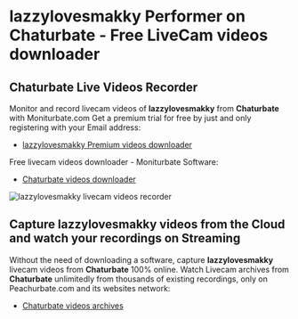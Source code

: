 # lazzylovesmakky Performer on Chaturbate - Free LiveCam videos downloader

## Chaturbate Live Videos Recorder

Monitor and record livecam videos of **lazzylovesmakky** from **Chaturbate** with Moniturbate.com
Get a premium trial for free by just and only registering with your Email address:
* [lazzylovesmakky Premium videos downloader](https://moniturbate.com/request-demo-licence-key.html)

Free livecam videos downloader - Moniturbate Software:
* [Chaturbate videos downloader](https://moniturbate.com/moniturbate-download-software.html)

![lazzylovesmakky livecam videos recorder](https://peachurnet.com/templates/moniturbate-software.png)


## Capture lazzylovesmakky videos from the Cloud and watch your recordings on Streaming

Without the need of downloading a software, capture **lazzylovesmakky** livecam videos from **Chaturbate** 100% online.
Watch Livecam archives from **Chaturbate** unlimitedly from thousands of existing recordings, only on Peachurbate.com and its websites network:
* [Chaturbate videos archives](https://peachurnet.com/)